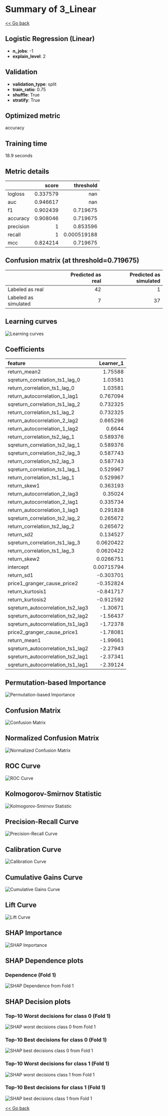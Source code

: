 # Summary of 3_Linear

[<< Go back](../README.md)


## Logistic Regression (Linear)
- **n_jobs**: -1
- **explain_level**: 2

## Validation
 - **validation_type**: split
 - **train_ratio**: 0.75
 - **shuffle**: True
 - **stratify**: True

## Optimized metric
accuracy

## Training time

18.9 seconds

## Metric details
|           |    score |     threshold |
|:----------|---------:|--------------:|
| logloss   | 0.337579 | nan           |
| auc       | 0.946617 | nan           |
| f1        | 0.902439 |   0.719675    |
| accuracy  | 0.908046 |   0.719675    |
| precision | 1        |   0.853596    |
| recall    | 1        |   0.000519188 |
| mcc       | 0.824214 |   0.719675    |


## Confusion matrix (at threshold=0.719675)
|                      |   Predicted as real |   Predicted as simulated |
|:---------------------|--------------------:|-------------------------:|
| Labeled as real      |                  42 |                        1 |
| Labeled as simulated |                   7 |                       37 |

## Learning curves
![Learning curves](learning_curves.png)

## Coefficients
| feature                           |   Learner_1 |
|:----------------------------------|------------:|
| return_mean2                      |  1.75588    |
| sqreturn_correlation_ts1_lag_0    |  1.03581    |
| return_correlation_ts1_lag_0      |  1.03581    |
| return_autocorrelation_1_lag1     |  0.767094   |
| sqreturn_correlation_ts1_lag_2    |  0.732325   |
| return_correlation_ts1_lag_2      |  0.732325   |
| return_autocorrelation_2_lag2     |  0.665296   |
| return_autocorrelation_1_lag2     |  0.6644     |
| return_correlation_ts2_lag_1      |  0.589376   |
| sqreturn_correlation_ts2_lag_1    |  0.589376   |
| sqreturn_correlation_ts2_lag_3    |  0.587743   |
| return_correlation_ts2_lag_3      |  0.587743   |
| sqreturn_correlation_ts1_lag_1    |  0.529967   |
| return_correlation_ts1_lag_1      |  0.529967   |
| return_skew1                      |  0.363193   |
| return_autocorrelation_2_lag3     |  0.35024    |
| return_autocorrelation_2_lag1     |  0.335734   |
| return_autocorrelation_1_lag3     |  0.291828   |
| sqreturn_correlation_ts2_lag_2    |  0.265672   |
| return_correlation_ts2_lag_2      |  0.265672   |
| return_sd2                        |  0.134527   |
| sqreturn_correlation_ts1_lag_3    |  0.0620422  |
| return_correlation_ts1_lag_3      |  0.0620422  |
| return_skew2                      |  0.0266751  |
| intercept                         |  0.00715794 |
| return_sd1                        | -0.303701   |
| price1_granger_cause_price2       | -0.352824   |
| return_kurtosis1                  | -0.841717   |
| return_kurtosis2                  | -0.912592   |
| sqreturn_autocorrelation_ts2_lag3 | -1.30671    |
| sqreturn_autocorrelation_ts2_lag2 | -1.56437    |
| sqreturn_autocorrelation_ts1_lag3 | -1.72378    |
| price2_granger_cause_price1       | -1.78081    |
| return_mean1                      | -1.99661    |
| sqreturn_autocorrelation_ts1_lag2 | -2.27943    |
| sqreturn_autocorrelation_ts2_lag1 | -2.37341    |
| sqreturn_autocorrelation_ts1_lag1 | -2.39124    |


## Permutation-based Importance
![Permutation-based Importance](permutation_importance.png)
## Confusion Matrix

![Confusion Matrix](confusion_matrix.png)


## Normalized Confusion Matrix

![Normalized Confusion Matrix](confusion_matrix_normalized.png)


## ROC Curve

![ROC Curve](roc_curve.png)


## Kolmogorov-Smirnov Statistic

![Kolmogorov-Smirnov Statistic](ks_statistic.png)


## Precision-Recall Curve

![Precision-Recall Curve](precision_recall_curve.png)


## Calibration Curve

![Calibration Curve](calibration_curve_curve.png)


## Cumulative Gains Curve

![Cumulative Gains Curve](cumulative_gains_curve.png)


## Lift Curve

![Lift Curve](lift_curve.png)



## SHAP Importance
![SHAP Importance](shap_importance.png)

## SHAP Dependence plots

### Dependence (Fold 1)
![SHAP Dependence from Fold 1](learner_fold_0_shap_dependence.png)

## SHAP Decision plots

### Top-10 Worst decisions for class 0 (Fold 1)
![SHAP worst decisions class 0 from Fold 1](learner_fold_0_shap_class_0_worst_decisions.png)
### Top-10 Best decisions for class 0 (Fold 1)
![SHAP best decisions class 0 from Fold 1](learner_fold_0_shap_class_0_best_decisions.png)
### Top-10 Worst decisions for class 1 (Fold 1)
![SHAP worst decisions class 1 from Fold 1](learner_fold_0_shap_class_1_worst_decisions.png)
### Top-10 Best decisions for class 1 (Fold 1)
![SHAP best decisions class 1 from Fold 1](learner_fold_0_shap_class_1_best_decisions.png)

[<< Go back](../README.md)

